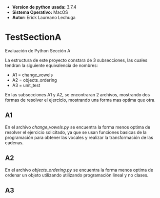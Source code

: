 - **Version de python usada:** 3.7.4
- **Sistema Operativo:** MacOS
- **Autor:** Erick Laureano Lechuga 

# TestSectionA
Evaluación de Python Sección A

La estructura de este proyecto constara de 3 subsecciones,
las cuales tendran la siguiente equivalencia de nombres: 

- A1 = change_vowels
- A2 = objects_ordering
- A3 = unit_test

En las subsecciones A1 y A2, se encontraran 2 archivos, mostrando dos formas
de resolver el ejercicio, mostrando una forma mas optima que otra.

## A1
En el archivo *change_vowels.py* se encuentra la forma menos optima
de resolver el ejercicio solicitado, ya que se usan funciones basicas
de la programación para obtener las vocales y realizar la transformación
de las cadenas.

## A2
En el archivo *objects_ordering.py* se encuentra la forma menos optima de
ordenar un objeto utilizando utilizando programación lineal y no clases.


## A3